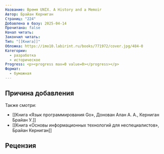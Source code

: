 ```yaml
---
Название: Время UNIX. A History and a Memoir
Автор: Брайан Керниган
Страниц: "224"
Добавлена в базу: 2025-04-14
Прочитана: false
Начал читать: 
Закончил читать: 
Тип: "[[Книга]]"
Обложка: https://imo10.labirint.ru/books/771972/cover.jpg/484-0
Категории:
  - разработка
  - историческое
Progress: <p><progress max=0 value=0></progress></p>
Формат:
  - бумажная
---
```

## Причина добавления

Также смотри:

- [[Книга «Язык программирования Go», Донован Алан А. А., Керниган Брайан У.]]
- [[Книга «Основы информационных технологий для неспециалистов», Брайан Керниган]]

## Рецензия
